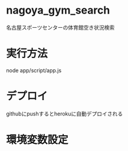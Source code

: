 # nagoya_gym_search
名古屋スポーツセンターの体育館空き状況検索

# 実行方法
node app/script/app.js

# デプロイ
githubにpushするとherokuに自動デプロイされる

# 環境変数設定

# 